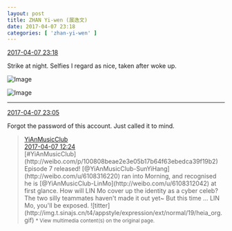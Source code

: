 ```yaml
---
layout: post
title: ZHAN Yi-wen (展逸文)
date: 2017-04-07 23:18
categories: [ 'zhan-yi-wen' ]
---
```


<div class="weibo-info">
  <a href="http://weibo.com/6108090526/EDsmWgHDt">2017-04-07 23:18</a>
</div>

Strike at night. Selfies I regard as nice, taken after woke up.

<!-- more -->

![Image](http://wx1.sinaimg.cn/mw690/006FmVn8ly1feeixme9cnj30qo1bfwnw.jpg)

![Image](http://wx2.sinaimg.cn/mw690/006FmVn8ly1feeixn9615j30qo1bfqbz.jpg)

---

<div class="weibo-info">
  <a href="http://weibo.com/6108090526/EDshJi6Pj">2017-04-07 23:05</a>
</div>

Forgot the password of this account. Just called it to mind.

> <div class="weibo-post-name">
>   <a href="http://weibo.com/u/6094546964">YiAnMusicClub</a>
> </div>
> <div class="weibo-info">
>   <a href="http://weibo.com/6094546964/EDnJtos2S">2017-04-07 12:24</a>
> </div>
> [#YiAnMusicClub](http://weibo.com/p/100808beae2e3e05b17b64f63ebedca39f19b2) Episode 7 released! [@YiAnMusicClub-SunYiHang](http://weibo.com/u/6108316220) ran into Morning, and recognised he is [@YiAnMusicClub-LinMo](http://weibo.com/u/6108312042) at first glance. How will LIN Mo cover up the identity as a cyber celeb? The two silly teammates haven't made it out yet~ But this time … LIN Mo, you'll be exposed. ![titter](http://img.t.sinajs.cn/t4/appstyle/expression/ext/normal/19/heia_org.gif)  
> <small>* View multimedia content(s) on the original page.</small>
